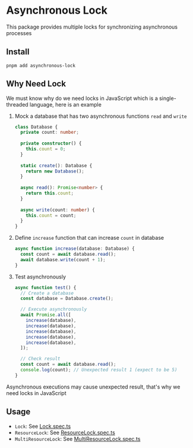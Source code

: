 # Asynchronous Lock
This package provides multiple locks for synchronizing asynchronous processes

## Install
```shell
pnpm add asynchronous-lock
```

## Why Need Lock
We must know why do we need locks in JavaScript which is a single-threaded language, here is an example

1. Mock a database that has two asynchronous functions `read` and `write`

    ```ts
    class Database {
      private count: number;
      
      private constructor() {
        this.count = 0;
      }
      
      static create(): Database {
        return new Database();
      }
      
      async read(): Promise<number> {
        return this.count;
      }
      
      async write(count: number) {
        this.count = count;
      }
    }
    ```

2. Define `increase` function that can increase `count` in database

    ```ts
    async function increase(database: Database) {
      const count = await database.read();
      await database.write(count + 1);
    }
    ```

3. Test asynchronously

    ```ts
    async function test() {
      // Create a database
      const database = Database.create();
    
      // Execute asynchronously
      await Promise.all([
        increase(database),
        increase(database),
        increase(database),
        increase(database),
        increase(database),
      ]);
    
      // Check result
      const count = await database.read();
      console.log(count); // Unexpected result 1 (expect to be 5)
    }
    ```

Asynchronous executions may cause unexpected result, that's why we need locks in JavaScript

## Usage

* `Lock`: See [Lock.spec.ts](./test/Lock.spec.ts)
* `ResourceLock`: See [ResourceLock.spec.ts](./test/ResourceLock.spec.ts)
* `MultiResourceLock`: See [MultiResourceLock.spec.ts](./test/MultiResourceLock.spec.ts)
